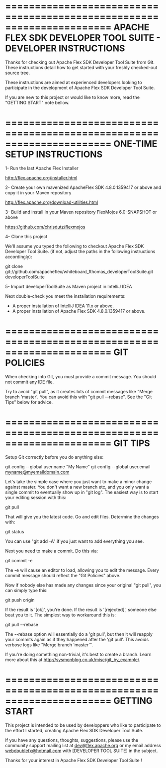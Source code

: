 ======================================================================
APACHE FLEX SDK DEVELOPER TOOL SUITE - DEVELOPER INSTRUCTIONS
======================================================================

Thanks for checking out Apache Flex SDK Developer Tool Suite from Git. 
These instructions detail how to get started with your freshly 
checked-out source tree.

These instructions are aimed at experienced developers looking to
participate in the development of Apache Flex SDK Developer Tool Suite.

If you are new to this project or would like to know more, read the
"GETTING START" note bellow.

======================================================================
ONE-TIME SETUP INSTRUCTIONS
======================================================================

1- Run the last Apache Flex Installer

  http://flex.apache.org/installer.html

2- Create your own mavenized ApacheFlex SDK 4.8.0.1359417 or above and copy it
   in your Maven repository

  http://flex.apache.org/download-utilities.html

3- Build and install in your Maven repository FlexMojos 6.0-SNAPSHOT or above

  https://github.com/chrisdutz/flexmojos

4- Clone this project

We'll assume you typed the following to checkout Apache Flex SDK 
Developer Tool Suite.
(if not, adjust the paths in the following instructions accordingly):

  git clone git://github.com/apacheflex/whiteboard_fthomas_developerToolSuite.git developerToolSuite

5- Import developerToolSuite as Maven project in IntelliJ IDEA

Next double-check you meet the installation requirements:

 * A proper installation of IntelliJ IDEA 11.x or above.
 * A proper installation of Apache Flex SDK 4.8.0.1359417 or above.

======================================================================
GIT POLICIES
======================================================================

When checking into Git, you must provide a commit message.
You should not commit any IDE file.

Try to avoid "git pull", as it creates lots of commit messages like
"Merge branch 'master'. You can avoid
this with "git pull --rebase". See the "Git Tips" below for advice.

======================================================================
GIT TIPS
======================================================================

Setup Git correctly before you do anything else:

  git config --global user.name "My Name"
  git config --global user.email myname@myemaildomain.com

Let's take the simple case where you just want to make a minor change
against master. You don't want a new branch etc, and you only want a
single commit to eventually show up in "git log". The easiest way is
to start your editing session with this:

  git pull

That will give you the latest code. Go and edit files. Determine the
changes with:

  git status

You can use "git add -A" if you just want to add everything you see.

Next you need to make a commit. Do this via:

  git commit -e

The -e will cause an editor to load, allowing you to edit the message.
Every commit message should reflect the "Git Policies" above.

Now if nobody else has made any changes since your original "git
pull", you can simply type this:

  git push origin

If the result is '[ok]', you're done. If the result is '[rejected]',
someone else beat you to it. The simplest way to workaround this is:

  git pull --rebase

The --rebase option will essentially do a 'git pull', but then it will
reapply your commits again as if they happened after the 'git pull'.
This avoids verbose logs like "Merge branch 'master'".

If you're doing something non-trivial, it's best to create a branch.
Learn more about this at http://sysmonblog.co.uk/misc/git_by_example/.

======================================================================
GETTING START
======================================================================

This project is intended to be used by developpers who like to participate
to the effort I started, creating Apache Flex SDK Developer Tool Suite.

If you have any questions, thoughts, suggestions, please use the community support 
mailing list at dev@flex.apache.org or my email address webdoublefx@hotmail.com
with [DEVELOPER TOOL SUITE] in the subject.

Thanks for your interest in Apache Flex SDK Developer Tool Suite !

